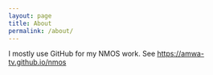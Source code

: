 ```yaml
---
layout: page
title: About
permalink: /about/
---
```


I mostly use GitHub for my NMOS work. See <https://amwa-tv.github.io/nmos>

